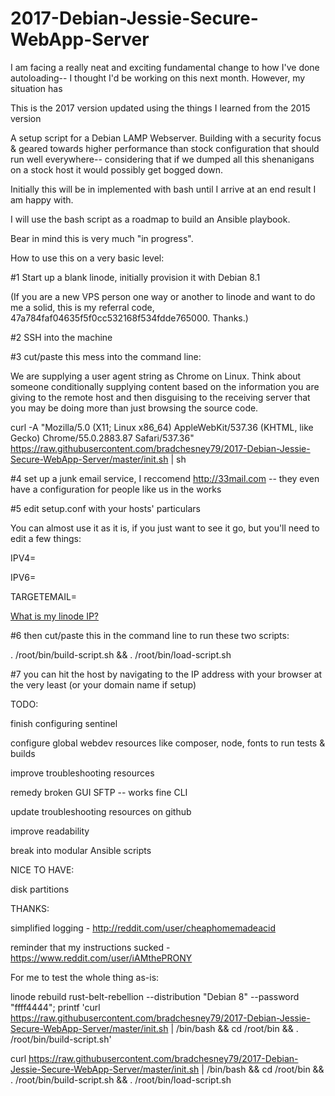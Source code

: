 # 2017-Debian-Jessie-Secure-WebApp-Server

I am facing a really neat and exciting fundamental change to how I've done autoloading-- I thought I'd be working on this next month. However, my situation has

This is the 2017 version updated using the things I learned from the 2015 version

A setup script for a Debian LAMP Webserver. Building with a security focus & geared towards higher performance than stock configuration that should run well everywhere-- considering that if we dumped all this shenanigans on a stock host it would possibly get bogged down.

Initially this will be in implemented with bash until I arrive at an end result I am happy with.

I will use the bash script as a roadmap to build an Ansible playbook.

Bear in mind this is very much "in progress".

How to use this on a very basic level:

#1 Start up a blank linode, initially provision it with Debian 8.1

(If you are a new VPS person one way or another to linode and want to do me a solid, this is my referral code, 47a784faf04635f5f0cc532168f534fdde765000. Thanks.)

#2 SSH into the machine

#3 cut/paste this mess into the command line:

We are supplying a user agent string as Chrome on Linux. Think about someone conditionally supplying content based on the information you are giving to the remote host and then disguising to the receiving server that you may be doing more than just browsing the source code.

curl -A "Mozilla/5.0 (X11; Linux x86_64) AppleWebKit/537.36 (KHTML, like Gecko) Chrome/55.0.2883.87 Safari/537.36" https://raw.githubusercontent.com/bradchesney79/2017-Debian-Jessie-Secure-WebApp-Server/master/init.sh | sh

#4 set up a junk email service, I reccomend http://33mail.com -- they even have a configuration for people like us in the works

#5 edit setup.conf with your hosts' particulars

You can almost use it as it is, if you just want to see it go, but you'll need to edit a few things:

IPV4=<your linode IPV4 address>

IPV6=<your linode IPV6 address>

TARGETEMAIL=<your email with the junk email service>

[What is my linode IP?](https://www.linode.com/docs/getting-started#finding-the-ip-address)

#6 then cut/paste this in the command line to run these two scripts:

. /root/bin/build-script.sh && . /root/bin/load-script.sh

#7 you can hit the host by navigating to the IP address with your browser at the very least (or your domain name if setup)

TODO:

finish configuring sentinel

configure global webdev resources like composer, node, fonts to run tests & builds

improve troubleshooting resources

remedy broken GUI SFTP -- works fine CLI

update troubleshooting resources on github

improve readability

break into modular Ansible scripts

NICE TO HAVE:

disk partitions

THANKS:

simplified logging - http://reddit.com/user/cheaphomemadeacid

reminder that my instructions sucked - https://www.reddit.com/user/iAMthePRONY

For me to test the whole thing as-is:

linode rebuild rust-belt-rebellion --distribution "Debian 8" --password "ffff4444"; printf 'curl https://raw.githubusercontent.com/bradchesney79/2017-Debian-Jessie-Secure-WebApp-Server/master/init.sh | /bin/bash && cd /root/bin && . /root/bin/build-script.sh'

curl https://raw.githubusercontent.com/bradchesney79/2017-Debian-Jessie-Secure-WebApp-Server/master/init.sh | /bin/bash && cd /root/bin && . /root/bin/build-script.sh && . /root/bin/load-script.sh

